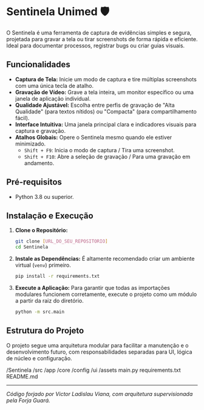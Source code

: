 #  Sentinela Unimed 🛡️

O Sentinela é uma ferramenta de captura de evidências simples e segura, projetada para gravar a tela ou tirar screenshots de forma rápida e eficiente. Ideal para documentar processos, registrar bugs ou criar guias visuais.

## Funcionalidades

* **Captura de Tela:** Inicie um modo de captura e tire múltiplas screenshots com uma única tecla de atalho.
* **Gravação de Vídeo:** Grave a tela inteira, um monitor específico ou uma janela de aplicação individual.
* **Qualidade Ajustável:** Escolha entre perfis de gravação de "Alta Qualidade" (para textos nítidos) ou "Compacta" (para compartilhamento fácil).
* **Interface Intuitiva:** Uma janela principal clara e indicadores visuais para captura e gravação.
* **Atalhos Globais:** Opere o Sentinela mesmo quando ele estiver minimizado.
    * `Shift + F9`: Inicia o modo de captura / Tira uma screenshot.
    * `Shift + F10`: Abre a seleção de gravação / Para uma gravação em andamento.

## Pré-requisitos

* Python 3.8 ou superior.

## Instalação e Execução

1.  **Clone o Repositório:**
    ```bash
    git clone [URL_DO_SEU_REPOSITORIO]
    cd Sentinela
    ```

2.  **Instale as Dependências:**
    É altamente recomendado criar um ambiente virtual (`venv`) primeiro.
    ```bash
    pip install -r requirements.txt
    ```

3.  **Execute a Aplicação:**
    Para garantir que todas as importações modulares funcionem corretamente, execute o projeto como um módulo a partir da raiz do diretório.
    ```bash
    python -m src.main
    ```

## Estrutura do Projeto

O projeto segue uma arquitetura modular para facilitar a manutenção e o desenvolvimento futuro, com responsabilidades separadas para UI, lógica de núcleo e configuração.

/Sentinela
/src
/app
/core
/config
/ui
/assets
main.py
requirements.txt
README.md


---
*Código forjado por Victor Ladislau Viana, com arquitetura supervisionada pela Forja Guará.*
